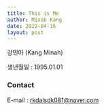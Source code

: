```yaml
---
title: This is Me
author: Minah Kang
date: 2022-04-16
layout: post
---
```


강민아 (Kang Minah)

생년월일 : 1995.01.01

### Contact

E-mail : rkdalsdk081@naver.com
